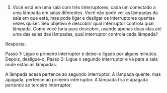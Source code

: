 5) Você está em uma sala com três interruptores, cada um conectado a uma lâmpada em salas diferentes. Você não pode ver as lâmpadas da sala em que está, mas pode ligar e desligar os interruptores quantas vezes quiser. Seu objetivo é descobrir qual interruptor controla qual lâmpada. Como você faria para descobrir, usando apenas duas idas até uma das salas das lâmpadas, qual interruptor controla cada lâmpada?  

Resposta:

Passo 1: Ligue o primeiro interruptor e deixe-o ligado por alguns minutos. Depois, desligue-o. Passo 2: Ligue o segundo interruptor e vá para a sala onde estão as lâmpadas.

A lâmpada acesa pertence ao segundo interruptor.
A lâmpada quente, mas apagada, pertence ao primeiro interruptor.
A lâmpada fria e apagada pertence ao terceiro interruptor.